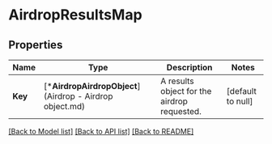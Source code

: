 # AirdropResultsMap

## Properties
Name | Type | Description | Notes
------------ | ------------- | ------------- | -------------
**Key** | [***AirdropAirdropObject**](Airdrop - Airdrop object.md) | A results object for the airdrop requested. | [default to null]

[[Back to Model list]](../README.md#documentation-for-models) [[Back to API list]](../README.md#documentation-for-api-endpoints) [[Back to README]](../README.md)


